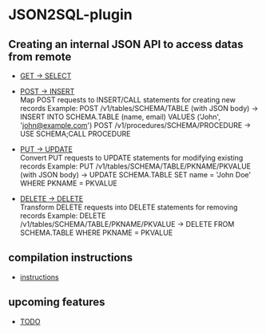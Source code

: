 # JSON2SQL-plugin
## Creating an internal JSON API to access datas from remote

* [GET → SELECT](https://github.com/SylvainA77/JSON-API-plugin/blob/main/doc/handle_get_request.md)  

* [POST → INSERT]()  
Map POST requests to INSERT/CALL statements for creating new records
Example: POST /v1/tables/SCHEMA/TABLE (with JSON body) → INSERT INTO SCHEMA.TABLE (name, email) VALUES ('John', 'john@example.com')
         POST /v1/procedures/SCHEMA/PROCEDURE → USE SCHEMA;CALL PROCEDURE

* [PUT → UPDATE]()  
Convert PUT requests to UPDATE statements for modifying existing records
Example: PUT /v1/tables/SCHEMA/TABLE/PKNAME/PKVALUE (with JSON body) → UPDATE SCHEMA.TABLE SET name = 'John Doe' WHERE PKNAME = PKVALUE

* [DELETE → DELETE]()  
Transform DELETE requests into DELETE statements for removing records
Example: DELETE /v1/tables/SCHEMA/TABLE/PKNAME/PKVALUE → DELETE FROM SCHEMA.TABLE WHERE PKNAME = PKVALUE

## compilation instructions

* [instructions](https://github.com/SylvainA77/JSON-API-plugin/blob/main/doc/compilation.md)

## upcoming features

* [TODO](https://github.com/SylvainA77/JSON-API-plugin/blob/main/doc/TODO.md)
